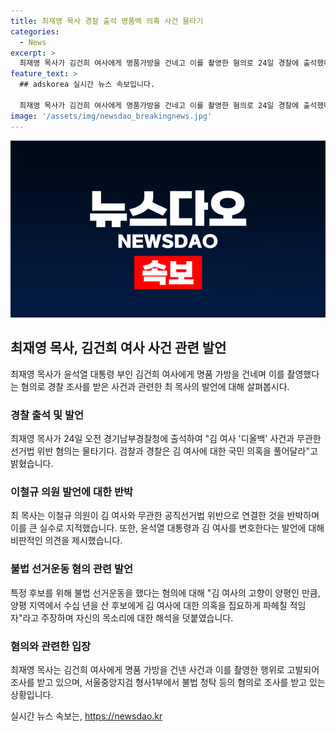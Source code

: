 ```yaml
---
title: 최재영 목사 경찰 출석 명품백 의혹 사건 물타기
categories:
  - News
excerpt: >
  최재영 목사가 김건희 여사에게 명품가방을 건네고 이를 촬영한 혐의로 24일 경찰에 출석했다. 최 목사는 김 여사 디올백 사건과는 무관한 선거법 위반은 물타기라며 혐의를 임하겠지만 김 여사 관련 의혹도 규명돼야라고 밝혔다. 또한, 김 여사에게 선물을 건네고 청탁한 혐의로 경찰 조사를 받고 있는 최 목사의 발언이 이목을 끌고 있다.
feature_text: >
  ## adskorea 실시간 뉴스 속보입니다.

  최재영 목사가 김건희 여사에게 명품가방을 건네고 이를 촬영한 혐의로 24일 경찰에 출석했다. 최 목사는 김 여사 디올백 사건과는 무관한 선거법 위반은 물타기라며 혐의를 임하겠지만 김 여사 관련 의혹도 규명돼야라고 밝혔다. 또한, 김 여사에게 선물을 건네고 청탁한 혐의로 경찰 조사를 받고 있는 최 목사의 발언이 이목을 끌고 있다.
image: '/assets/img/newsdao_breakingnews.jpg'
---
```


<p><img src="/assets/img/newsdao_breakingnews.jpg" alt="adskorea 속보" /></p>

<h2 data-ke-size="size26">최재영 목사, 김건희 여사 사건 관련 발언</h2>

<p data-ke-size="size16">최재영 목사가 윤석열 대통령 부인 김건희 여사에게 명품 가방을 건네며 이를 촬영했다는 혐의로 경찰 조사를 받은 사건과 관련한 최 목사의 발언에 대해 살펴봅시다.</p>

<h3>경찰 출석 및 발언</h3>

<p data-ke-size="size16">최재영 목사가 24일 오전 경기남부경찰청에 출석하여 "김 여사 '디올백' 사건과 무관한 선거법 위반 혐의는 물타기다. 검찰과 경찰은 김 여사에 대한 국민 의혹을 풀어달라"고 밝혔습니다.</p>

<h3>이철규 의원 발언에 대한 반박</h3>

<p data-ke-size="size16">최 목사는 이철규 의원이 김 여사와 무관한 공직선거법 위반으로 연결한 것을 반박하며 이를 큰 실수로 지적했습니다. 또한, 윤석열 대통령과 김 여사를 변호한다는 발언에 대해 비판적인 의견을 제시했습니다.</p>

<h3>불법 선거운동 혐의 관련 발언</h3>

<p data-ke-size="size16">특정 후보를 위해 불법 선거운동을 했다는 혐의에 대해 "김 여사의 고향이 양평인 만큼, 양평 지역에서 수십 년을 산 후보에게 김 여사에 대한 의혹을 집요하게 파헤칠 적임자"라고 주장하며 자신의 목소리에 대한 해석을 덧붙였습니다.</p>

<h3>혐의와 관련한 입장</h3>

<p data-ke-size="size16">최재영 목사는 김건희 여사에게 명품 가방을 건넨 사건과 이를 촬영한 행위로 고발되어 조사를 받고 있으며, 서울중앙지검 형사1부에서 불법 청탁 등의 혐의로 조사를 받고 있는 상황입니다.</p>
실시간 뉴스 속보는, <a href="https://newsdao.kr" rel="dofollow">https://newsdao.kr</a>


